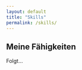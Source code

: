 ```yaml
---
layout: default
title: "Skills"
permalink: /skills/
---
```


<section>
  <h2>Meine Fähigkeiten</h2>
  Folgt...
  <!-- <ul>
    <li>JavaScript / TypeScript</li>
    <li>Swift / SwiftUI</li>
    <li>Angular / Ionic</li>
    <li>Node.js / NestJS</li>
    <li>Docker / Git / CI</li>
  </ul> -->
</section>